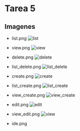 # Tarea 5


## Imagenes

* list.png
![list](https://user-images.githubusercontent.com/85956402/144549004-d817cfe9-8cff-44ee-bae8-7890e54a0245.jpg)


* view.png
![view](https://user-images.githubusercontent.com/85956402/144549034-eaff3217-b79a-4906-9869-22b5c20131e6.jpg)


* delete.png
![delete](https://user-images.githubusercontent.com/85956402/144549052-f8ecfca2-7415-47b3-8394-30f5e211b6cc.jpg)



* list_delete.png
![list_delete](https://user-images.githubusercontent.com/85956402/144549061-ffda25a3-8810-4fe8-a02d-33548e4a740d.jpg)



* create.png
![create](https://user-images.githubusercontent.com/85956402/144549070-ac145ca9-c1f3-4cae-9f5e-4d1a895b8a57.jpg)


* list_create.png
![list_create](https://user-images.githubusercontent.com/85956402/144549081-df8926db-c7d8-4c4f-9793-ae78b574a343.jpg)


* view_create.png
![view_create](https://user-images.githubusercontent.com/85956402/144549094-927135fb-e127-4490-b7f3-e891247b0d50.jpg)


* edit.png
![edit](https://user-images.githubusercontent.com/85956402/144549107-ed60ec2b-6449-4c67-9c75-4c2456172447.jpg)


* view_edit.png
![view](https://user-images.githubusercontent.com/85956402/144549126-6db4eaf7-994a-4663-aa58-0511a0a91141.jpg)


* ide.png

